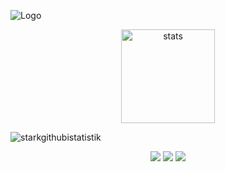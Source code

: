   ![Logo](https://media.discordapp.net/attachments/818912205755777025/845702660388421662/qweqwe.jpg?width=577&height=479)

<p align="center">
  <img src="https://github-readme-stats.vercel.app/api?username=Omurxd&count_private=true&show_icons=true&theme=purple&hide_border=true" width="%100" height="150px" alt="stats" />
</p>

   <p align="left"> <img src="https://komarev.com/ghpvc/?username=Omurxd&label=Profile%20views&color=0e75b6&style=flat" alt="starkgithubistatistik" /> </p>
 
<p align="center">
  <a href="https://discord.com/users/368787784581906452" target"blank_"><img src="https://img.shields.io/badge/discord%20-7289DA.svg?&style=for-the-badge&logo=discord&logoColor=white"></a>
  <a href="https://instagram.com/omurxddddd" target"blank_"><img src="https://img.shields.io/badge/INSTAGRAM%20-DC3175.svg?&style=for-the-badge&logo=instagram&logoColor=white"></a>
 <a href="https://youtube.com/Ömürxd" target"blank_"><img src="https://img.shields.io/badge/Youtube%20-191717.svg?&style=for-the-badge&logo=youtube&logoColor=white"></a>
</p>
